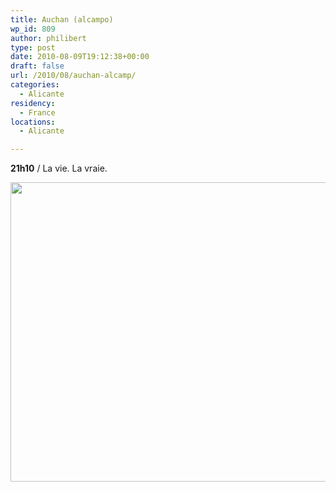 ```yaml
---
title: Auchan (alcampo)
wp_id: 809
author: philibert
type: post
date: 2010-08-09T19:12:38+00:00
draft: false
url: /2010/08/auchan-alcamp/
categories:
  - Alicante
residency:
  - France
locations:
  - Alicante

---
```

**21h10** / La vie. La vraie.
  
[<img src="/uploads/2010/08/l_2592_1936_93B274CE-9BCA-43A0-80E5-46F944055258.jpeg" alt="" title="l_2592_1936_93B274CE-9BCA-43A0-80E5-46F944055258.jpeg" width="640" height="479" class="alignnone size-full wp-image-808" srcset="/uploads/2010/08/l_2592_1936_93B274CE-9BCA-43A0-80E5-46F944055258.jpeg 640w, /uploads/2010/08/l_2592_1936_93B274CE-9BCA-43A0-80E5-46F944055258-300x224.jpg 300w" sizes="(max-width: 640px) 100vw, 640px" />][1]

 [1]: /uploads/2010/08/l_2592_1936_93B274CE-9BCA-43A0-80E5-46F944055258.jpeg